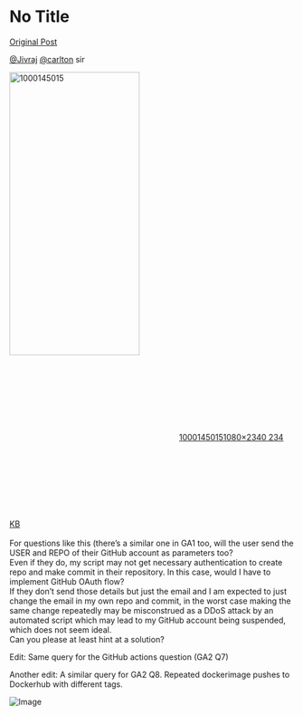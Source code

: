 # No Title

[Original Post](https://discourse.onlinedegree.iitm.ac.in/t/169029/86)

<p><a class="mention" href="/u/jivraj">@Jivraj</a> <a class="mention" href="/u/carlton">@carlton</a> sir</p>
<p><div class="lightbox-wrapper"><a class="lightbox" href="https://europe1.discourse-cdn.com/flex013/uploads/iitm/original/3X/d/e/dee308ff617e2f17b593328342da848d8d347ce8.jpeg" data-download-href="/uploads/short-url/vNKpYD2DDOeHQecnTRMlZSVh5fG.jpeg?dl=1" title="1000145015" rel="noopener nofollow ugc"><img src="https://europe1.discourse-cdn.com/flex013/uploads/iitm/optimized/3X/d/e/dee308ff617e2f17b593328342da848d8d347ce8_2_230x500.jpeg" alt="1000145015" data-base62-sha1="vNKpYD2DDOeHQecnTRMlZSVh5fG" width="230" height="500" srcset="https://europe1.discourse-cdn.com/flex013/uploads/iitm/optimized/3X/d/e/dee308ff617e2f17b593328342da848d8d347ce8_2_230x500.jpeg, https://europe1.discourse-cdn.com/flex013/uploads/iitm/optimized/3X/d/e/dee308ff617e2f17b593328342da848d8d347ce8_2_345x750.jpeg 1.5x, https://europe1.discourse-cdn.com/flex013/uploads/iitm/optimized/3X/d/e/dee308ff617e2f17b593328342da848d8d347ce8_2_460x1000.jpeg 2x" data-dominant-color="2B2E34"><div class="meta"><svg class="fa d-icon d-icon-far-image svg-icon" aria-hidden="true"><use href="#far-image"></use></svg><span class="filename">1000145015</span><span class="informations">1080×2340 234 KB</span><svg class="fa d-icon d-icon-discourse-expand svg-icon" aria-hidden="true"><use href="#discourse-expand"></use></svg></div></a></div><br>
For questions like this (there’s a similar one in GA1 too, will the user send the USER and REPO of their GitHub account as parameters too?<br>
Even if they do, my script may not get necessary authentication to create repo and make commit in their repository. In this case, would I have to implement GitHub OAuth flow?<br>
If they don’t send those details but just the email and I am expected to just change the email in my own repo and commit, in the worst case making the same change repeatedly may be misconstrued as a DDoS attack by an automated script which may lead to my GitHub account being suspended, which does not seem ideal.<br>
Can you please at least hint at a solution?</p>
<p>Edit: Same query for the GitHub actions question (GA2 Q7)</p>
<p>Another edit: A similar query for GA2 Q8. Repeated dockerimage pushes to Dockerhub with different tags.</p>

![Image](https://europe1.discourse-cdn.com/flex013/uploads/iitm/optimized/3X/d/e/dee308ff617e2f17b593328342da848d8d347ce8_2_230x500.jpeg)